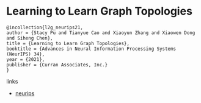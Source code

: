 # Learning to Learn Graph Topologies

```
@incollection{l2g_neurips21,
author = {Stacy Pu and Tianyue Cao and Xiaoyun Zhang and Xiaowen Dong and Siheng Chen},
title = {Learning to Learn Graph Topologies},
booktitle = {Advances in Neural Information Processing Systems (NeurIPS) 34},
year = {2021},
publisher = {Curran Associates, Inc.}
}
```

links
- [neurips](https://neurips.cc/Conferences/2021/ScheduleMultitrack?event=27425)
